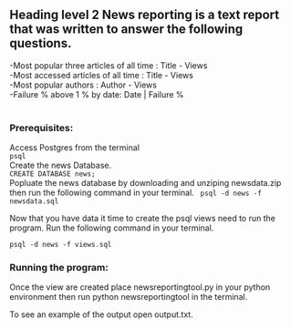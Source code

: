 ## Heading level 2 News reporting is a text report that was written to answer the following questions.
-Most popular three articles of all time : Title - Views</br>
-Most accessed articles of all time : Title - Views</br>
-Most popular authors : Author - Views</br>
-Failure % above 1 % by date: Date | Failure %</br>
</br>

<h3>Prerequisites:</h3>
Access Postgres from the terminal<br>
<code>psql</code><br>
Create the news Database.<br>
<code>CREATE DATABASE news;</code><br>
Popluate the news database by downloading and unziping newsdata.zip then run the following command in your terminal. 
   <code> psql -d news -f newsdata.sql</code>
    
Now that you have data it time to create the psql views need to run the program. Run the following command in your terminal.

<code>psql -d news -f views.sql</code>

<h3>Running the program:</h3>

Once the view are created place newsreportingtool.py in your python environment then run python newsreportingtool in the terminal.

To see an example of the output open output.txt.


